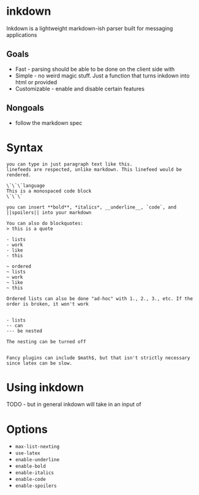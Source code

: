 # inkdown

Inkdown is a lightweight markdown-ish parser built for messaging applications

## Goals
- Fast - parsing should be able to be done on the client side with
- Simple - no weird magic stuff. Just a function that turns inkdown into html or provided 
- Customizable - enable and disable certain features

## Nongoals
- follow the markdown spec


# Syntax

```inkdown
you can type in just paragraph text like this.
linefeeds are respected, unlike markdown. This linefeed would be rendered.

\`\`\`language
This is a monospaced code block
\`\`\`

you can insert **bold**, *italics*, __underline__, `code`, and ||spoilers|| into your markdown

You can also do blockquotes:
> this is a quote

- lists
- work
- like
- this

~ ordered
~ lists
~ work
~ like
~ this

Ordered lists can also be done "ad-hoc" with 1., 2., 3., etc. If the order is broken, it won't work


- lists
-- can
--- be nested

The nesting can be turned off


Fancy plugins can include $math$, but that isn't strictly necessary since latex can be slow.

```


# Using inkdown
TODO - but in general inkdown will take in an input of 


# Options
- `max-list-nexting`
- `use-latex`
- `enable-underline`
- `enable-bold`
- `enable-italics`
- `enable-code`
- `enable-spoilers`
